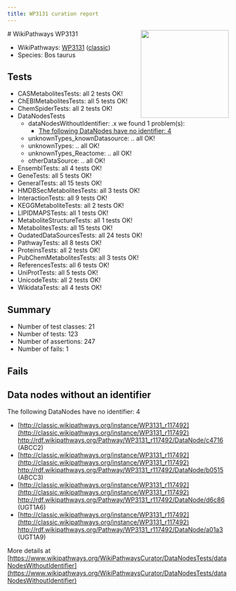 ```yaml
---
title: WP3131 curation report
---
```


<img style="float: right; width: 200px" src="https://upload.wikimedia.org/wikipedia/commons/thumb/8/83/Wplogo_with_text_500.png/640px-Wplogo_with_text_500.png" />
# WikiPathways WP3131

* WikiPathways: [WP3131](https://wikipathways.org/pathways/WP3131) ([classic](https://classic.wikipathways.org/instance/WP3131))
* Species: Bos taurus
## Tests
* CASMetabolitesTests: all 2 tests OK!
* ChEBIMetabolitesTests: all 5 tests OK!
* ChemSpiderTests: all 2 tests OK!
* DataNodesTests
    * dataNodesWithoutIdentifier: .x we found 1 problem(s):
        * [The following DataNodes have no identifier: 4](#d2d32fa3)
    * unknownTypes_knownDatasource: .. all OK!
    * unknownTypes: .. all OK!
    * unknownTypes_Reactome: .. all OK!
    * otherDataSource: .. all OK!
* EnsemblTests: all 4 tests OK!
* GeneTests: all 5 tests OK!
* GeneralTests: all 15 tests OK!
* HMDBSecMetabolitesTests: all 3 tests OK!
* InteractionTests: all 9 tests OK!
* KEGGMetaboliteTests: all 2 tests OK!
* LIPIDMAPSTests: all 1 tests OK!
* MetaboliteStructureTests: all 1 tests OK!
* MetabolitesTests: all 15 tests OK!
* OudatedDataSourcesTests: all 24 tests OK!
* PathwayTests: all 8 tests OK!
* ProteinsTests: all 2 tests OK!
* PubChemMetabolitesTests: all 3 tests OK!
* ReferencesTests: all 6 tests OK!
* UniProtTests: all 5 tests OK!
* UnicodeTests: all 2 tests OK!
* WikidataTests: all 4 tests OK!


## Summary

* Number of test classes: 21
* Number of tests: 123
* Number of assertions: 247
* Number of fails: 1

## Fails

<a name="d2d32fa3" />

## Data nodes without an identifier

The following DataNodes have no identifier: 4

* [http://classic.wikipathways.org/instance/WP3131_r117492](http://classic.wikipathways.org/instance/WP3131_r117492) http://rdf.wikipathways.org/Pathway/WP3131_r117492/DataNode/c4716 (ABCC2)
* [http://classic.wikipathways.org/instance/WP3131_r117492](http://classic.wikipathways.org/instance/WP3131_r117492) http://rdf.wikipathways.org/Pathway/WP3131_r117492/DataNode/b0515 (ABCC3)
* [http://classic.wikipathways.org/instance/WP3131_r117492](http://classic.wikipathways.org/instance/WP3131_r117492) http://rdf.wikipathways.org/Pathway/WP3131_r117492/DataNode/d6c86 (UGT1A6)
* [http://classic.wikipathways.org/instance/WP3131_r117492](http://classic.wikipathways.org/instance/WP3131_r117492) http://rdf.wikipathways.org/Pathway/WP3131_r117492/DataNode/a01a3 (UGT1A9)


More details at [https://www.wikipathways.org/WikiPathwaysCurator/DataNodesTests/dataNodesWithoutIdentifier](https://www.wikipathways.org/WikiPathwaysCurator/DataNodesTests/dataNodesWithoutIdentifier)

